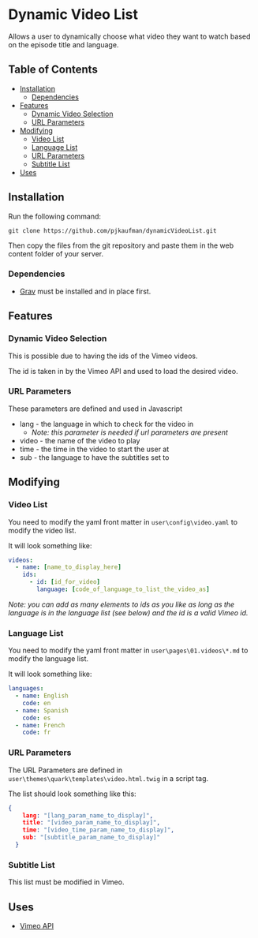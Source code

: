 # Dynamic Video List

Allows a user to dynamically choose what video they want to watch based on the episode title and language.

## Table of Contents

- [Installation](#Installation)
  - [Dependencies](#Dependencies)
- [Features](#Features)
  - [Dynamic Video Selection](#Dynamic-Video-Selection)
  - [URL Parameters](#URL-Parameters)
- [Modifying](#Modifying)
  - [Video List](#Video-List)
  - [Language List](#Language-List)
  - [URL Parameters](#URL-Parameters-1)
  - [Subtitle List](#Subtitle-List)
- [Uses](#Uses)

## Installation

Run the following command:

```
git clone https://github.com/pjkaufman/dynamicVideoList.git
```

Then copy the files from the git repository and paste them in the web content folder of your server.

### Dependencies

- [Grav](https://getgrav.org/) must be installed and in place first.

## Features

### Dynamic Video Selection

This is possible due to having the ids of the Vimeo videos.

The id  is taken in by the Vimeo API and used to load the desired video.

### URL Parameters

These parameters are defined and used in Javascript

- lang - the language in which to check for the video in
  - _Note: this parameter is needed if url parameters are present_
- video - the name of the video to play
- time - the time in the video to start the user at
- sub - the language to have the subtitles set to

## Modifying

### Video List

You need to modify the yaml front matter in `user\config\video.yaml` to modify the video list.

It will look something like: 
``` YAML
videos: 
  - name: [name_to_display_here]
    ids: 
      - id: [id_for_video]
        language: [code_of_language_to_list_the_video_as]
```
_Note: you can add as many elements to ids as you like as long as the language is in the language list (see below) and the id  is a valid Vimeo id._

### Language List

You need to modify the yaml front matter in `user\pages\01.videos\*.md` to modify the language list.

It will look something like: 
``` YAML
languages: 
  - name: English
    code: en
  - name: Spanish
    code: es
  - name: French
    code: fr
```

### URL Parameters

The URL Parameters are defined in `user\themes\quark\templates\video.html.twig` in a script tag.

The list should look something like this:
``` JSON
{
    lang: "[lang_param_name_to_display]", 
    title: "[video_param_name_to_display]", 
    time: "[video_time_param_name_to_display]",
    sub: "[subtitle_param_name_to_display]"
  }
```

### Subtitle List

This list must be modified in Vimeo. 

## Uses

- [Vimeo API](https://github.com/vimeo/player.js#vimeo-player-api---)

